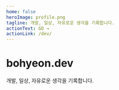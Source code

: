 ```yaml
---
home: false
heroImage: profile.png
tagline: 개발, 일상, 자유로운 생각을 기록합니다.
actionText: GO →
actionLink: /dev/
---
```


# bohyeon.dev

개발, 일상, 자유로운 생각을 기록합니다.